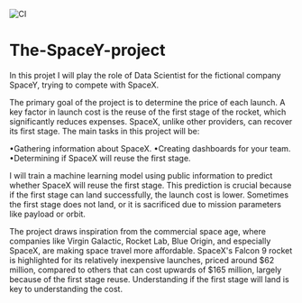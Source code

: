 ![CI](https://github.com/GitDario79/The-SpaceY-project/actions/workflows/ci.yml/badge.svg)


# The-SpaceY-project
In this projet I will play the role of Data Scientist for the fictional company SpaceY, trying to compete with SpaceX.


The primary goal of the project is to determine the price of each launch. A key factor in launch cost is the reuse of the first stage of the rocket, which significantly reduces expenses. SpaceX, unlike other providers, can recover its first stage.
The main tasks in this project will be:

•Gathering information about SpaceX.
•Creating dashboards for your team.
•Determining if SpaceX will reuse the first stage.

I will train a machine learning model using public information to predict whether SpaceX will reuse the first stage. This prediction is crucial because if the first stage can land successfully, the launch cost is lower. Sometimes the first stage does not land, or it is sacrificed due to mission parameters like payload or orbit.

The project draws inspiration from the commercial space age, where companies like Virgin Galactic, Rocket Lab, Blue Origin, and especially SpaceX, are making space travel more affordable. SpaceX's Falcon 9 rocket is highlighted for its relatively inexpensive launches, priced around $62 million, compared to others that can cost upwards of $165 million, largely because of the first stage reuse. Understanding if the first stage will land is key to understanding the cost.
